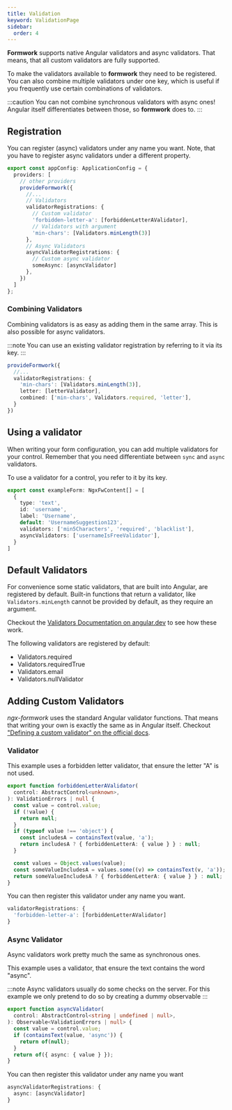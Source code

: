 ```yaml
---
title: Validation
keyword: ValidationPage
sidebar:
  order: 4
---
```


__Formwork__ supports native Angular validators and async validators. That means, that all custom validators are fully supported.

To make the validators available to __formwork__ they need to be registered. You can also combine multiple validators under one key, which is useful if you frequently use certain combinations of validators.

:::caution
You can not combine synchronous validators with async ones!
Angular itself differentiates between those, so __formwork__ does to.
:::

## Registration

You can register (async) validators under any name you want. Note, that you have to register async validators under a different property.

```ts title="app.config.ts"
export const appConfig: ApplicationConfig = {
  providers: [
    // other providers
    provideFormwork({
      //...
      // Validators
      validatorRegistrations: {
        // Custom validator
        'forbidden-letter-a': [forbiddenLetterAValidator],
        // Validators with argument
        'min-chars': [Validators.minLength(3)]
      },
      // Async Validators
      asyncValidatorRegistrations: {
        // Custom async validator
        someAsync: [asyncValidator]
      },
    })
  ]
};
```

### Combining Validators

Combining validators is as easy as adding them in the same array. This is also possible for async validators.

:::note
You can use an existing validator registration by referring to it via its key.
:::

```ts title="app.config.ts"
provideFormwork({
  //...
  validatorRegistrations: {
    'min-chars': [Validators.minLength(3)],
    letter: [letterValidator],
    combined: ['min-chars', Validators.required, 'letter'],
  }
})
```

## Using a validator

When writing your form configuration, you can add multiple validators for your control. Remember that you need differentiate between `sync` and `async` validators.

To use a validator for a control, you refer to it by its key.

```ts title="example.form.ts"
export const exampleForm: NgxFwContent[] = [
  {
    type: 'text',
    id: 'username',
    label: 'Username',
    default: 'UsernameSuggestion123',
    validators: ['min5Characters', 'required', 'blacklist'],
    asyncValidators: ['usernameIsFreeValidator'],
  }
]
```

## Default Validators

For convenience some static validators, that are built into Angular, are registered by default. Built-in functions that return a validator, like `Validators.minLength` cannot be provided by default, as they require an argument.

Checkout the [Validators Documentation on angular.dev](https://angular.dev/api/forms/Validators) to see how these work.

The following validators are registered by default:
- Validators.required
- Validators.requiredTrue
- Validators.email
- Validators.nullValidator

## Adding Custom Validators

_ngx-formwork_ uses the standard Angular validator functions. That means that writing your own is exactly the same as in Angular itself. Checkout ["Defining a custom validator" on the official docs](https://angular.dev/guide/forms/form-validation#defining-custom-validators).


### Validator

This example uses a forbidden letter validator, that ensure the letter "A" is not used.

```ts title="forbidden-letter.validator.ts"
export function forbiddenLetterAValidator(
  control: AbstractControl<unknown>,
): ValidationErrors | null {
  const value = control.value;
  if (!value) {
    return null;
  }
  if (typeof value !== 'object') {
    const includesA = containsText(value, 'a');
    return includesA ? { forbiddenLetterA: { value } } : null;
  }

  const values = Object.values(value);
  const someValueIncludesA = values.some((v) => containsText(v, 'a'));
  return someValueIncludesA ? { forbiddenLetterA: { value } } : null;
}
```

You can then register this validator under any name you want.
```ts title="app.config.ts"
validatorRegistrations: {
  'forbidden-letter-a': [forbiddenLetterAValidator]
}
```
### Async Validator

Async validators work pretty much the same as synchronous ones.

This example uses a validator, that ensure the text contains the word "async".

:::note
Async validators usually do some checks on the server.
For this example we only pretend to do so by creating a dummy observable
:::

```ts title="async.validator.ts"
export function asyncValidator(
  control: AbstractControl<string | undefined | null>,
): Observable<ValidationErrors | null> {
  const value = control.value;
  if (containsText(value, 'async')) {
    return of(null);
  }
  return of({ async: { value } });
}

```

You can then register this validator under any name you want
```ts title="app.config.ts"
asyncValidatorRegistrations: {
  async: [asyncValidator]
}
```
